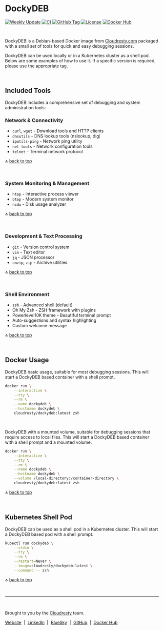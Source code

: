 # DockyDEB

[![Weekly Update](https://github.com/cloudresty/dockydeb/actions/workflows/weekly-update.yaml/badge.svg)](https://github.com/cloudresty/dockydeb/actions/workflows/weekly-update.yaml)
[![CI](https://github.com/cloudresty/dockydeb/actions/workflows/ci.yaml/badge.svg)](https://github.com/cloudresty/dockydeb/actions/workflows/ci.yaml)
[![GitHub Tag](https://img.shields.io/github/v/tag/cloudresty/dockydeb?label=Version)](https://github.com/cloudresty/dockydeb/tags)
[![License](https://img.shields.io/badge/License-MIT-blue.svg)](https://opensource.org/licenses/MIT)
[![Docker Hub](https://img.shields.io/docker/pulls/cloudresty/dockydeb)](https://hub.docker.com/r/cloudresty/dockydeb)

&nbsp;

DockyDEB is a Debian-based Docker image from [Cloudresty.com](https://cloudresty.com) packaged with a small set of tools for quick and easy debugging sessions.

DockyDEB can be used locally or in a Kubernetes cluster as a shell pod. Below are some examples of how to use it. If a specific version is required, please use the appropriate tag.

&nbsp;

## Included Tools

DockyDEB includes a comprehensive set of debugging and system administration tools:

### Network & Connectivity

- `curl`, `wget` - Download tools and HTTP clients
- `dnsutils` - DNS lookup tools (nslookup, dig)
- `iputils-ping` - Network ping utility
- `net-tools` - Network configuration tools
- `telnet` - Terminal network protocol

🔝 [back to top](#dockydeb)

&nbsp;

### System Monitoring & Management

- `htop` - Interactive process viewer
- `btop` - Modern system monitor
- `ncdu` - Disk usage analyzer

🔝 [back to top](#dockydeb)

&nbsp;

### Development & Text Processing

- `git` - Version control system
- `vim` - Text editor
- `jq` - JSON processor
- `unzip`, `zip` - Archive utilities

🔝 [back to top](#dockydeb)

&nbsp;

### Shell Environment

- `zsh` - Advanced shell (default)
- Oh My Zsh - ZSH framework with plugins
- Powerlevel10K theme - Beautiful terminal prompt
- Auto-suggestions and syntax highlighting
- Custom welcome message

🔝 [back to top](#dockydeb)

&nbsp;

## Docker Usage

DockyDEB basic usage, suitable for most debugging sessions. This will start a DockyDEB based container with a shell prompt.

```bash
docker run \
    --interactive \
    --tty \
    --rm \
    --name dockydeb \
    --hostname dockydeb \
    cloudresty/dockydeb:latest zsh
```

&nbsp;

DockyDEB with a mounted volume, suitable for debugging sessions that require access to local files. This will start a DockyDEB based container with a shell prompt and a mounted volume.

```bash
docker run \
    --interactive \
    --tty \
    --rm \
    --name dockydeb \
    --hostname dockydeb \
    --volume /local-directory:/container-directory \
    cloudresty/dockydeb:latest zsh
```

🔝 [back to top](#dockydeb)

&nbsp;

## Kubernetes Shell Pod

DockyDEB can be used as a shell pod in a Kubernetes cluster. This will start a DockyDEB based pod with a shell prompt.

```bash
kubectl run dockydeb \
    --stdin \
    --tty \
    --rm \
    --restart=Never \
    --image=cloudresty/dockydeb:latest \
    --command -- zsh
```

🔝 [back to top](#dockydeb)

&nbsp;

---

&nbsp;

Brought to you by the [Cloudresty](https://cloudresty.com) team.

[Website](https://cloudresty.com) &nbsp;|&nbsp; [LinkedIn](https://www.linkedin.com/company/cloudresty) &nbsp;|&nbsp; [BlueSky](https://bsky.app/profile/cloudresty.com) &nbsp;|&nbsp; [GitHub](https://github.com/cloudresty) &nbsp;|&nbsp; [Docker Hub](https://hub.docker.com/u/cloudresty)

&nbsp;
